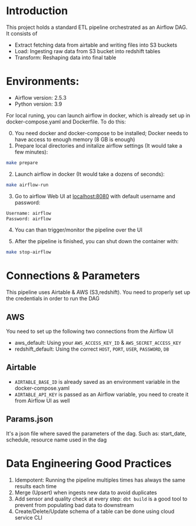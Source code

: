 # Introduction
This project holds a standard ETL pipeline orchestrated as an Airflow DAG. It consists of
- Extract fetching data from airtable and writing files into S3 buckets
- Load: Ingesting raw data from S3 bucket into redshift tables 
- Transform: Reshaping data into final table


# Environments:
- Airflow version: 2.5.3
- Python version: 3.9

For local runing, you can launch airflow in docker, which is already set up in docker-compose.yaml and Dockerfile. To do this:

0. You need docker and docker-compose to be installed; Docker needs to have access to enough memory (8 GB is enough)
1. Prepare local directories and initalize airflow settings (It would take a few minutes):
```bash
make prepare
```
2. Launch airflow in docker (It would take a dozens of seconds):
```bash
make airflow-run
```
3. Go to airflow Web UI at <localhost:8080> with default username and password:
```bash
Username: airflow
Password: airflow
```

4. You can than trigger/monitor the pipeline over the UI

5. After the pipeline is finished, you can shut down the container with:
```bash
make stop-airflow
```

# Connections & Parameters
This pipeline uses Airtable & AWS (S3,redshift). You need to properly set up the credentials in order to run the DAG
## AWS
You need to set up the following two connections from the Airflow UI
- aws_default: Using your `AWS_ACCESS_KEY_ID` & `AWS_SECRET_ACCESS_KEY`
- redshift_default: Using the correct `HOST`, `PORT`, `USER`, `PASSWORD`, `DB` 
## Airtable
- `AIRTABLE_BASE_ID` is already saved as an environment variable in the docker-compose.yaml
- `AIRTABLE_API_KEY` is passed as an Airflow variable, you need to create it from Airflow UI as well
## Params.json
It's a json file where saved the parameters of the dag. Such as: start_date, schedule, resource name used in the dag



# Data Engineering Good Practices
1. Idempotent: Running the pipeline multiples times has always the same results each time
2. Merge (Upsert) when ingests new data to avoid duplicates
3. Add sensor and quality check at every step: `dbt build` is a good tool to prevent from populating bad data to downstream
4. Create/Delete/Update schema of a table can be done using cloud service CLI 







